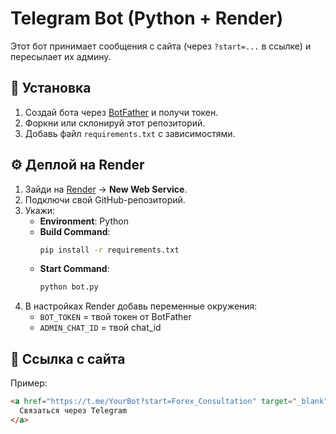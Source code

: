 # Telegram Bot (Python + Render)

Этот бот принимает сообщения с сайта (через `?start=...` в ссылке) и пересылает их админу.

## 🚀 Установка

1. Создай бота через [BotFather](https://t.me/BotFather) и получи токен.
2. Форкни или склонируй этот репозиторий.
3. Добавь файл `requirements.txt` с зависимостями.

## ⚙️ Деплой на Render

1. Зайди на [Render](https://render.com) → **New Web Service**.
2. Подключи свой GitHub-репозиторий.
3. Укажи:
   - **Environment**: Python
   - **Build Command**:  
     ```bash
     pip install -r requirements.txt
     ```
   - **Start Command**:  
     ```bash
     python bot.py
     ```
4. В настройках Render добавь переменные окружения:
   - `BOT_TOKEN` = твой токен от BotFather
   - `ADMIN_CHAT_ID` = твой chat_id

## 🔗 Ссылка с сайта

Пример:
```html
<a href="https://t.me/YourBot?start=Forex_Consultation" target="_blank">
  Связаться через Telegram
</a>
